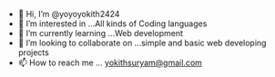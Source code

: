 - 👋 Hi, I’m @yoyoyokith2424
- 👀 I’m interested in ...All kinds of Coding languages
- 🌱 I’m currently learning ...Web development
- 💞️ I’m looking to collaborate on ...simple and basic web developing projects
- 📫 How to reach me ... yokithsuryam@gmail.com

<!---
yoyoyokith2424/yoyoyokith2424 is a ✨ special ✨ repository because its `README.md` (this file) appears on your GitHub profile.
You can click the Preview link to take a look at your changes.
--->
